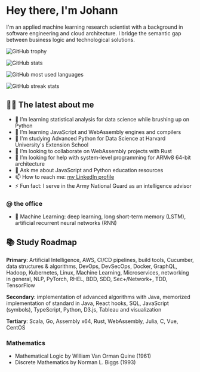 # Hey there, I'm Johann

I'm an applied machine learning research scientist with a background in software engineering and cloud architecture. I bridge the semantic gap between business logic and technological solutions.

![GitHub trophy](https://github-profile-trophy.vercel.app/?username=johannlilly&theme=onedark&margin-w=15&margin-h=15&column=7)

![GitHub stats](https://github-readme-stats.vercel.app/api/top-langs/?username=johannlilly&theme=onedark&layout=compact&langs_count=15&card_width=810)

![GitHub most used languages](https://github-readme-stats.vercel.app/api?username=johannlilly&show_icons=true&theme=onedark&width=810)

![GitHub streak stats](http://github-readme-streak-stats.herokuapp.com?user=johannlilly&theme=onedark)

<!-- ![GitHub profile views](https://komarev.com/ghpvc/?username=johannlilly&label=Profile%20views&color=0e75b6&style=flat) -->

## 👨‍💻 The latest  about me

- 🔭 I’m learning statistical analysis for data science while brushing up on Python
- 🌱 I’m learning JavaScript and WebAssembly engines and compilers
- 🏫 I'm studying Advanced Python for Data Science at Harvard University's Extension School 
- 👯 I’m looking to collaborate on WebAssembly projects with Rust
- 🤔 I’m looking for help with system-level programming for ARMv8 64-bit architecture
- 💬 Ask me about JavaScript and Python education resources
- 📫 How to reach me: [my LinkedIn profile](https://linkedin.com/in/johannlilly)
- ⚡ Fun fact: I serve in the Army National Guard as an intelligence advisor

### @ the office
- 👾 Machine Learning: deep learning, long short-term memory (LSTM), artificial recurrent neural networks (RNN)

## 📚 Study  Roadmap

**Primary**: Artificial Intelligence, AWS, CI/CD pipelines, build tools, Cucumber, data structures & algorithms, DevOps, DevSecOps, Docker, GraphQL, Hadoop, Kubernetes, Linux, Machine Learning, Microservices, networking in general, NLP, PyTorch, RHEL, BDD, SDD, Sec+/Network+, TDD, TensorFlow

**Secondary**: implementation of advanced algorithms with Java, memorized implementation of standard in Java, React hooks, SQL, JavaScript (symbols), TypeScript, Python, D3.js, Tableau and visualization

**Tertiary**: Scala, Go, Assembly x64, Rust, WebAssembly, Julia, C, Vue, CentOS

### Mathematics 

- Mathematical Logic by William Van Orman Quine (1961)
- Discrete Mathematics by Norman L. Biggs (1993) 

<!--

- 🔭 I’m currently working on ...
- 🌱 I’m currently learning ...
- 👯 I’m looking to collaborate on ...
- 🤔 I’m looking for help with ...
- 💬 Ask me about ...
- 📫 How to reach me: ...
- 😄 Pronouns: ...
- ⚡ Fun fact: ...
-->

